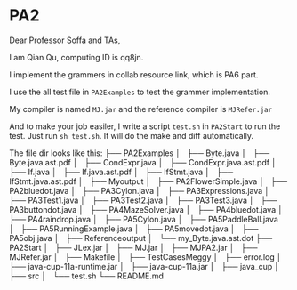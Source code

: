 # PA2

Dear Professor Soffa and TAs,

I am Qian Qu, computing ID is qq8jn.

I implement the grammers in collab resource link, which is PA6 part.

I use the all test file in `PA2Examples` to test the grammer implementation. 

My compiler is named `MJ.jar` and the reference compiler is `MJRefer.jar`

And to make your job easiler, I write a script `test.sh` in `PA2Start` to run the test. Just run `sh test.sh`. It will do the make and diff automatically.

The file dir looks like this:
├── PA2Examples
│   ├── Byte.java
│   ├── Byte.java.ast.pdf
│   ├── CondExpr.java
│   ├── CondExpr.java.ast.pdf
│   ├── If.java
│   ├── If.java.ast.pdf
│   ├── IfStmt.java
│   ├── IfStmt.java.ast.pdf
│   ├── Myoutput
│   ├── PA2FlowerSimple.java
│   ├── PA2bluedot.java
│   ├── PA3Cylon.java
│   ├── PA3Expressions.java
│   ├── PA3Test1.java
│   ├── PA3Test2.java
│   ├── PA3Test3.java
│   ├── PA3buttondot.java
│   ├── PA4MazeSolver.java
│   ├── PA4bluedot.java
│   ├── PA4raindrop.java
│   ├── PA5Cylon.java
│   ├── PA5PaddleBall.java
│   ├── PA5RunningExample.java
│   ├── PA5movedot.java
│   ├── PA5obj.java
│   ├── Referenceoutput
│   └── my_Byte.java.ast.dot
├── PA2Start
│   ├── JLex.jar
│   ├── MJ.jar
│   ├── MJPA2.jar
│   ├── MJRefer.jar
│   ├── Makefile
│   ├── TestCasesMeggy
│   ├── error.log
│   ├── java-cup-11a-runtime.jar
│   ├── java-cup-11a.jar
│   ├── java_cup
│   ├── src
│   └── test.sh
└── README.md

